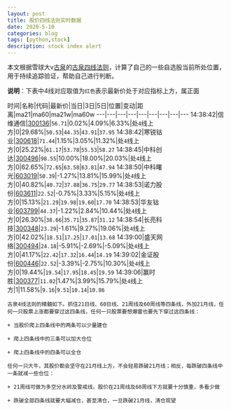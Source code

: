 ```yaml
---
layout: post
title: 股价四线法则实时数据
date: 2020-5-10
categories: blog
tags: [python,stock]
description: stock index alert
---
```



本文根据雪球大v[古泉](https://xueqiu.com/u/7148646888)的[古泉四线法则](https://xueqiu.com/7148646888/130498192)，计算了自己的一些自选股当前所处位置，用于持续追踪验证，帮助自己进行判断。

**说明**：下表中4线对应取值为`红色`表示最新价处于对应指标上方，属正面

时间|名称|代码|最新价|当日|3日|5日|位置|变动|距离|ma21|ma60|ma21w|ma60w
---|---|---|---|---|---|---|---|---
14:38:42|信维通信|[300136](https://xueqiu.com/S/SZ300136)|`56.71`|0.02%|4.09%|6.33%|处`4`线上方|0|29.68%|`50.53`|`44.35`|`43.91`|`37.95`
14:38:42|寒锐钴业|[300618](https://xueqiu.com/S/SZ300618)|`71.44`|1.15%|3.05%|11.32%|处`4`线上方|0|25.22%|`61.17`|`53.78`|`55.53`|`58.27`
14:38:45|中科创达|[300496](https://xueqiu.com/S/SZ300496)|`98.55`|10.00%|18.00%|20.03%|处`4`线上方|0|62.65%|`72.65`|`63.58`|`63.81`|`47.94`
14:38:50|中科曙光|[603019](https://xueqiu.com/S/SH603019)|`50.39`|-1.27%|13.81%|15.99%|处`4`线上方|0|40.82%|`40.72`|`37.88`|`36.75`|`29.77`
14:38:53|诺力股份|[603611](https://xueqiu.com/S/SH603611)|`22.52`|-0.75%|3.33%|5.15%|处`4`线上方|0|15.13%|`21.29`|`19.98`|`19.60`|`17.70`
14:38:53|华友钴业|[603799](https://xueqiu.com/S/SH603799)|`44.37`|-1.22%|2.84%|10.44%|处`4`线上方|0|26.30%|`38.66`|`35.71`|`35.87`|`31.12`
14:38:54|长亮科技|[300348](https://xueqiu.com/S/SZ300348)|`23.29`|-1.61%|9.27%|19.06%|处`4`线上方|0|42.02%|`18.51`|`17.25`|`17.01`|`13.68`
14:39:00|盛天网络|[300494](https://xueqiu.com/S/SZ300494)|`24.18`|-5.91%|-2.69%|-5.09%|处`4`线上方|0|41.17%|`22.42`|`17.32`|`16.44`|`14.19`
14:39:02|金证股份|[600446](https://xueqiu.com/S/SH600446)|`22.52`|-3.39%|-2.75%|10.30%|处`4`线上方|0|19.44%|`19.54`|`17.95`|`18.45`|`19.59`
14:39:06|赢时胜|[300377](https://xueqiu.com/S/SZ300377)|`11.02`|1.47%|3.99%|15.79%|处`4`线上方|1|11.58%|`9.16`|`9.51`|`10.14`|`10.86`

```
古泉4线法则的精髓如下。抓住21日线、60日线、21周线及60周线等四条线，外加21月线，任何一只股票上涨都要穿过这四条线，任何一只股票要想爆雷也要先下穿过这四条线：

+ 当股价爬上四条线中的两条可以少量建仓

+ 爬上四条线中的三条可以加大仓位

+ 爬上四条线中的四条可以全仓

任何一只大牛，其股价都会坚守在21月线上方，不会轻易跌破21月线；相反，每跌破四条线中一条就减一些仓位：

+ 21周线可做为多空分水岭及警戒线，股价在21周线及60周线下方就要十分慎重，多看少做

+ 跌破全部四条线就要大幅减仓，甚至清仓，一旦跌破21月线，清仓观望
```
